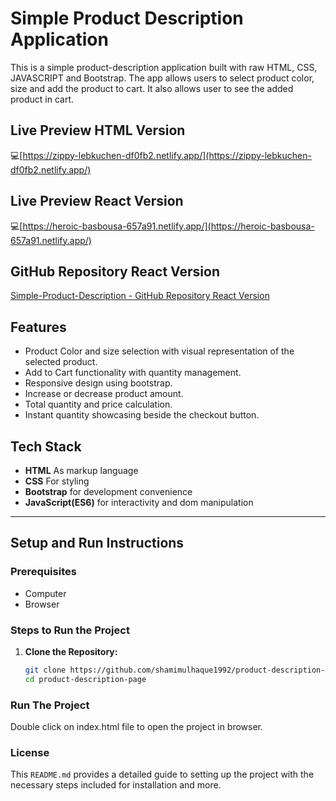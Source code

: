 # Simple Product Description Application

This is a simple product-description application built with raw HTML, CSS, JAVASCRIPT and Bootstrap. The app allows users to select product color, size and add the product to cart. It also allows user to see the added product in cart.

## Live Preview HTML Version

💻[https://zippy-lebkuchen-df0fb2.netlify.app/](https://zippy-lebkuchen-df0fb2.netlify.app/)

## Live Preview React Version

💻[https://heroic-basbousa-657a91.netlify.app/](https://heroic-basbousa-657a91.netlify.app/)

## GitHub Repository React Version

[Simple-Product-Description - GitHub Repository React Version](https://github.com/shamimulhaque1992/product-description-page/tree/react-version)

## Features

- Product Color and size selection with visual representation of the selected product.
- Add to Cart functionality with quantity management.
- Responsive design using bootstrap.
- Increase or decrease product amount.
- Total quantity and price calculation.
- Instant quantity showcasing beside the checkout button.

## Tech Stack

- **HTML** As markup language
- **CSS** For styling
- **Bootstrap** for development convenience
- **JavaScript(ES6)** for interactivity and dom manipulation

---

## Setup and Run Instructions

### Prerequisites

- Computer
- Browser

### Steps to Run the Project

1. **Clone the Repository:**
   ```bash
   git clone https://github.com/shamimulhaque1992/product-description-page.git
   cd product-description-page
   ```

### Run The Project

Double click on index.html file to open the project in browser.

### License

This `README.md` provides a detailed guide to setting up the project with the necessary steps included for installation and more.
